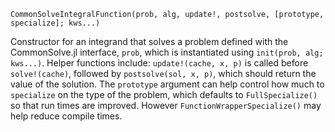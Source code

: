 ```
CommonSolveIntegralFunction(prob, alg, update!, postsolve, [prototype, specialize]; kws...)
```

Constructor for an integrand that solves a problem defined with the CommonSolve.jl interface, `prob`, which is instantiated using `init(prob, alg; kws...)`. Helper functions include: `update!(cache, x, p)` is called before `solve!(cache)`, followed by `postsolve(sol, x, p)`, which should return the value of the solution. The `prototype` argument can help control how much to `specialize` on the type of the problem, which defaults to `FullSpecialize()` so that run times are improved. However `FunctionWrapperSpecialize()` may help reduce compile times.
